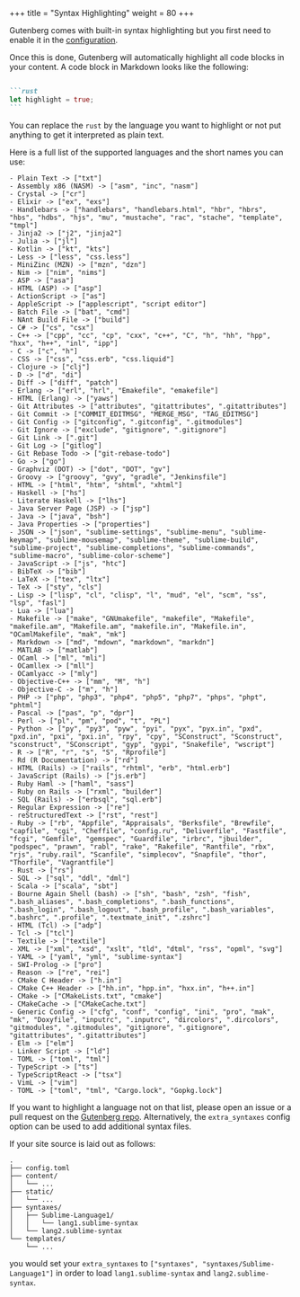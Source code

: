 +++
title = "Syntax Highlighting"
weight = 80
+++

Gutenberg comes with built-in syntax highlighting but you first
need to enable it in the [configuration](./documentation/getting-started/configuration.md).

Once this is done, Gutenberg will automatically highlight all code blocks
in your content. A code block in Markdown looks like the following:

````md

```rust
let highlight = true;
```

````

You can replace the `rust` by the language you want to highlight or not put anything to get it
interpreted as plain text.

Here is a full list of the supported languages and the short names you can use:

```
- Plain Text -> ["txt"]
- Assembly x86 (NASM) -> ["asm", "inc", "nasm"]
- Crystal -> ["cr"]
- Elixir -> ["ex", "exs"]
- Handlebars -> ["handlebars", "handlebars.html", "hbr", "hbrs", "hbs", "hdbs", "hjs", "mu", "mustache", "rac", "stache", "template", "tmpl"]
- Jinja2 -> ["j2", "jinja2"]
- Julia -> ["jl"]
- Kotlin -> ["kt", "kts"]
- Less -> ["less", "css.less"]
- MiniZinc (MZN) -> ["mzn", "dzn"]
- Nim -> ["nim", "nims"]
- ASP -> ["asa"]
- HTML (ASP) -> ["asp"]
- ActionScript -> ["as"]
- AppleScript -> ["applescript", "script editor"]
- Batch File -> ["bat", "cmd"]
- NAnt Build File -> ["build"]
- C# -> ["cs", "csx"]
- C++ -> ["cpp", "cc", "cp", "cxx", "c++", "C", "h", "hh", "hpp", "hxx", "h++", "inl", "ipp"]
- C -> ["c", "h"]
- CSS -> ["css", "css.erb", "css.liquid"]
- Clojure -> ["clj"]
- D -> ["d", "di"]
- Diff -> ["diff", "patch"]
- Erlang -> ["erl", "hrl", "Emakefile", "emakefile"]
- HTML (Erlang) -> ["yaws"]
- Git Attributes -> ["attributes", "gitattributes", ".gitattributes"]
- Git Commit -> ["COMMIT_EDITMSG", "MERGE_MSG", "TAG_EDITMSG"]
- Git Config -> ["gitconfig", ".gitconfig", ".gitmodules"]
- Git Ignore -> ["exclude", "gitignore", ".gitignore"]
- Git Link -> [".git"]
- Git Log -> ["gitlog"]
- Git Rebase Todo -> ["git-rebase-todo"]
- Go -> ["go"]
- Graphviz (DOT) -> ["dot", "DOT", "gv"]
- Groovy -> ["groovy", "gvy", "gradle", "Jenkinsfile"]
- HTML -> ["html", "htm", "shtml", "xhtml"]
- Haskell -> ["hs"]
- Literate Haskell -> ["lhs"]
- Java Server Page (JSP) -> ["jsp"]
- Java -> ["java", "bsh"]
- Java Properties -> ["properties"]
- JSON -> ["json", "sublime-settings", "sublime-menu", "sublime-keymap", "sublime-mousemap", "sublime-theme", "sublime-build", "sublime-project", "sublime-completions", "sublime-commands", "sublime-macro", "sublime-color-scheme"]
- JavaScript -> ["js", "htc"]
- BibTeX -> ["bib"]
- LaTeX -> ["tex", "ltx"]
- TeX -> ["sty", "cls"]
- Lisp -> ["lisp", "cl", "clisp", "l", "mud", "el", "scm", "ss", "lsp", "fasl"]
- Lua -> ["lua"]
- Makefile -> ["make", "GNUmakefile", "makefile", "Makefile", "makefile.am", "Makefile.am", "makefile.in", "Makefile.in", "OCamlMakefile", "mak", "mk"]
- Markdown -> ["md", "mdown", "markdown", "markdn"]
- MATLAB -> ["matlab"]
- OCaml -> ["ml", "mli"]
- OCamllex -> ["mll"]
- OCamlyacc -> ["mly"]
- Objective-C++ -> ["mm", "M", "h"]
- Objective-C -> ["m", "h"]
- PHP -> ["php", "php3", "php4", "php5", "php7", "phps", "phpt", "phtml"]
- Pascal -> ["pas", "p", "dpr"]
- Perl -> ["pl", "pm", "pod", "t", "PL"]
- Python -> ["py", "py3", "pyw", "pyi", "pyx", "pyx.in", "pxd", "pxd.in", "pxi", "pxi.in", "rpy", "cpy", "SConstruct", "Sconstruct", "sconstruct", "SConscript", "gyp", "gypi", "Snakefile", "wscript"]
- R -> ["R", "r", "s", "S", "Rprofile"]
- Rd (R Documentation) -> ["rd"]
- HTML (Rails) -> ["rails", "rhtml", "erb", "html.erb"]
- JavaScript (Rails) -> ["js.erb"]
- Ruby Haml -> ["haml", "sass"]
- Ruby on Rails -> ["rxml", "builder"]
- SQL (Rails) -> ["erbsql", "sql.erb"]
- Regular Expression -> ["re"]
- reStructuredText -> ["rst", "rest"]
- Ruby -> ["rb", "Appfile", "Appraisals", "Berksfile", "Brewfile", "capfile", "cgi", "Cheffile", "config.ru", "Deliverfile", "Fastfile", "fcgi", "Gemfile", "gemspec", "Guardfile", "irbrc", "jbuilder", "podspec", "prawn", "rabl", "rake", "Rakefile", "Rantfile", "rbx", "rjs", "ruby.rail", "Scanfile", "simplecov", "Snapfile", "thor", "Thorfile", "Vagrantfile"]
- Rust -> ["rs"]
- SQL -> ["sql", "ddl", "dml"]
- Scala -> ["scala", "sbt"]
- Bourne Again Shell (bash) -> ["sh", "bash", "zsh", "fish", ".bash_aliases", ".bash_completions", ".bash_functions", ".bash_login", ".bash_logout", ".bash_profile", ".bash_variables", ".bashrc", ".profile", ".textmate_init", ".zshrc"]
- HTML (Tcl) -> ["adp"]
- Tcl -> ["tcl"]
- Textile -> ["textile"]
- XML -> ["xml", "xsd", "xslt", "tld", "dtml", "rss", "opml", "svg"]
- YAML -> ["yaml", "yml", "sublime-syntax"]
- SWI-Prolog -> ["pro"]
- Reason -> ["re", "rei"]
- CMake C Header -> ["h.in"]
- CMake C++ Header -> ["hh.in", "hpp.in", "hxx.in", "h++.in"]
- CMake -> ["CMakeLists.txt", "cmake"]
- CMakeCache -> ["CMakeCache.txt"]
- Generic Config -> ["cfg", "conf", "config", "ini", "pro", "mak", "mk", "Doxyfile", "inputrc", ".inputrc", "dircolors", ".dircolors", "gitmodules", ".gitmodules", "gitignore", ".gitignore", "gitattributes", ".gitattributes"]
- Elm -> ["elm"]
- Linker Script -> ["ld"]
- TOML -> ["toml", "tml"]
- TypeScript -> ["ts"]
- TypeScriptReact -> ["tsx"]
- VimL -> ["vim"]
- TOML -> ["toml", "tml", "Cargo.lock", "Gopkg.lock"]

```

If you want to highlight a language not on that list, please open an issue or a pull request on the [Gutenberg repo](https://github.com/Keats/gutenberg).
Alternatively, the `extra_syntaxes` config option can be used to add additional syntax files.

If your site source is laid out as follows:

```
.
├── config.toml
├── content/
│   └── ...
├── static/
│   └── ...
├── syntaxes/
│   ├── Sublime-Language1/
│   │   └── lang1.sublime-syntax
│   └── lang2.sublime-syntax
└── templates/
    └── ...
```

you would set your `extra_syntaxes` to `["syntaxes", "syntaxes/Sublime-Language1"]` in order to load `lang1.sublime-syntax` and `lang2.sublime-syntax`.

